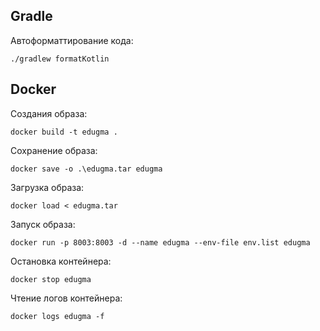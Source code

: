 ## Gradle
Автоформаттирование кода:
```shell
./gradlew formatKotlin
```

## Docker
Создания образа:
```shell
docker build -t edugma .
```
Сохранение образа:
```shell
docker save -o .\edugma.tar edugma
```
Загрузка образа:
```shell
docker load < edugma.tar
```
Запуск образа:
```shell
docker run -p 8003:8003 -d --name edugma --env-file env.list edugma
```
Остановка контейнера:
```shell
docker stop edugma
```
Чтение логов контейнера:
```shell
docker logs edugma -f
```
